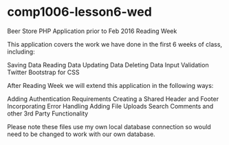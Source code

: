 # comp1006-lesson6-wed
Beer Store PHP Application prior to Feb 2016 Reading Week

This application covers the work we have done in the first 6 weeks of class, including:

Saving Data
Reading Data
Updating Data
Deleting Data
Input Validation
Twitter Bootstrap for CSS

After Reading Week we will extend this application in the following ways:

Adding Authentication Requirements
Creating a Shared Header and Footer
Incorporating Error Handling
Adding File Uploads
Search
Comments and other 3rd Party Functionality

Please note these files use my own local database connection so would need to be changed to work with our own database.
